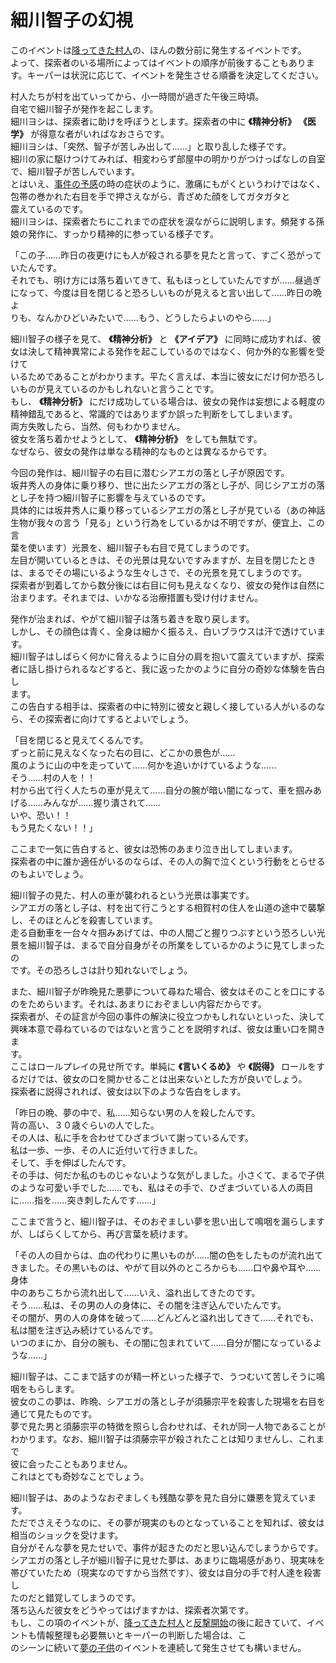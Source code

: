 # 細川智子の幻視  

このイベントは[降ってきた村人](035_降ってきた村人.md)の、ほんの数分前に発生するイベントです。  
よって、探索者のいる場所によってはイベントの順序が前後することもあります。キーパーは状況に応じて、イベントを発生させる順番を決定してください。  

村人たちが村を出ていってから、小一時間が過ぎた午後三時頃。  
自宅で細川智子が発作を起こします。  
細川ヨシは、探索者に助けを呼ぼうとします。探索者の中に **《精神分析》**  **《医学》** が得意な者がいればなおさらです。  
細川ヨシは、「突然、智子が苦しみ出して……」と取り乱した様子です。  
細川の家に駆けつけてみれば、相変わらず部屋中の明かりがつけっぱなしの自室で、細川智子が苦しんでいます。  
とはいえ、[事件の予感](025_事件の予感.md)の時の症状のように、激痛にもがくというわけではなく、包帯の巻かれた右目を手で押さえながら、青ざめた顔をしてガタガタと  
震えているのです。  
細川ヨシは、探索者たちにこれまでの症状を涙ながらに説明します。頻発する孫娘の発作に、すっかり精神的に参っている様子です。  

「この子……昨日の夜更けにも人が殺される夢を見たと言って、すごく恐がっていたんです。  
それでも、明け方には落ち着いてきて、私もほっとしていたんですが……昼過ぎになって、今度は目を閉じると恐ろしいものが見えると言い出して……昨日の晩よ  
りも、なんかひどいみたいで……もう、どうしたらよいのやら……」  

細川智子の様子を見て、 **《精神分析》** と **《アイデア》** に同時に成功すれば、彼女は決して精神異常による発作を起こしているのではなく、何か外的な影響を受けて  
いるためであることがわかります。平たく言えば、本当に彼女にだけ何か恐ろしいものが見えているのかもしれないと言うことです。  
もし、 **《精神分析》** にだけ成功している場合は、彼女の発作は妄想による軽度の精神錯乱であると、常識的ではありまずか誤った判断をしてしまいます。  
両方失敗したら、当然、何もわかりません。  
彼女を落ち着かせようとして、 **《精神分析》** をしても無駄です。  
なぜなら、彼女の発作は単なる精神的なものとは異なるからです。  

今回の発作は、細川智子の右目に潜むシアエガの落とし子が原因です。  
坂井秀人の身体に乗り移り、世に出たシアエガの落とし子が、同じシアエガの落とし子を持つ細川智子に影響を与えているのです。  
具体的には坂井秀人に乗り移っているシアエガの落とし子が見ている（あの神話生物が我々の言う「見る」という行為をしているかは不明ですが、便宜上、この言  
葉を使います）光景を、細川智子も右目で見てしまうのです。  
左目が開いているときは、その光景は見ないですみますが、左目を閉じたときは、まるでその場にいるような生々しさで、その光景を見てしまうのです。  
探索者が到着してから数分後には右目に何も見えなくなり、彼女の発作は自然に治まります。それまでは、いかなる治療措置も受け付けません。  

発作が治まれば、やがて細川智子は落ち着きを取り戻します。  
しかし、その顔色は青く、全身は細かく振るえ、白いブラウスは汗で透けています。  
細川智子はしばらく何かに脅えるように自分の肩を抱いて震えていますが、探索者に話し掛けられるなどすると、我に返ったかのように自分の奇妙な体験を告白し  
ます。  
この告白する相手は、探索者の中に特別に彼女と親しく接している人がいるのなら、その探索者に向けてするとよいでしょう。  

「目を閉じると見えてくるんです。  
ずっと前に見えなくなった右の目に、どこかの景色が……  
風のように山の中を走っていて……何かを追いかけているような……  
そう……村の人を！！  
村から出て行く人たちの車が見えて……自分の腕が暗い闇になって、車を掴みあげる……みんなが……握り潰されて……  
いや、恐い！！  
もう見たくない！！」  

ここまで一気に告白すると、彼女は恐怖のあまり泣き出してしまいます。  
探索者の中に誰か適任がいるのならば、その人の胸で泣くという行動をとらせるのもよいでしょう。  

細川智子の見た、村人の車が襲われるという光景は事実です。  
シアエガの落とし子は、村を出て行こうとする相賀村の住人を山道の途中で襲撃し、そのほとんどを殺害しています。  
走る自動車を一台々々掴みあげては、中の人間ごと握りつぶすという恐ろしい光景を細川智子は、まるで自分自身がその所業をしているかのように見てしまったの  
です。その恐ろしさは計り知れないでしょう。  

また、細川智子が昨晩見た悪夢について尋ねた場合、彼女はそのことを口にするのをためらいます。それは､あまりにおぞましい内容だからです。  
探索者が、その証言が今回の事件の解決に役立つかもしれないといった、決して興味本意で尋ねているのではないと言うことを説明すれば、彼女は重い口を開きま  
す。  
ここはロールプレイの見せ所です。単純に **《言いくるめ》** や **《説得》** ロールをするだけでは、彼女の口を開かせることは出来ないとした方が良いでしょう。  
探索者に説得されれば、彼女は以下のような告白をします。  

「昨日の晩、夢の中で、私……知らない男の人を殺したんです。  
背の高い、３０歳ぐらいの人でした。  
その人は、私に手を合わせてひざまづいて謝っているんです。  
私は一歩、一歩、その人に近付いて行きました。  
そして、手を伸ばしたんです。  
その手は、何だか私のものじゃないような気がしました。小さくて、まるで子供のような可愛い手でした……でも、私はその手で、ひざまづいている人の両目  
に……指を……突き刺したんです……」  

ここまで言うと、細川智子は、そのおぞましい夢を思い出して鳴咽を漏らしますが、しばらくしてから、再び言葉を続けます。  

「その人の目からは、血の代わりに黒いものが……闇の色をしたものが流れ出てきました。その黒いものは、やがて目以外のところからも……口や鼻や耳や……身体  
中のあちこちから流れ出して……いえ、溢れ出してきたのです。  
そう……私は、その男の人の身体に、その闇を注ぎ込んでいたんです。  
その闇が、男の人の身体を破って……どんどんと溢れ出してきて……それでも、私は闇を注ぎ込み続けているんです。  
いつのまにか、自分の腕も、その闇に包まれていて……自分が闇になっているような……」  

細川智子は、ここまで話すのが精一杯といった様子で、うつむいて苦しそうに鳴咽をもらします。  
彼女のこの夢は、昨晩、シアエガの落とし子が須藤宗平を殺害した現場を右目を通じて見たものです。  
夢で見た男と須藤宗平の特徴を照らし合わせれば、それが同一人物であることがわかります。なお、細川智子は須藤宗平が殺されたことは知りませんし、これまで  
彼に会ったこともありません。  
これはとても奇妙なことでしょう。  

細川智子は、あのようなおぞましくも残酷な夢を見た自分に嫌悪を覚えています。  
ただでさえそうなのに、その夢が現実のものとなっていることを知れば、彼女は相当のショックを受けます。  
自分がそんな夢を見たせいで、事件が起きたのだと思い込んでしまうからです。  
シアエガの落とし子が細川智子に見せた夢は、あまりに臨場感があり、現実味を帯びていたため（現実なのですから当然です）、彼女は自分の手で村人達を殺害し  
たのだと錯覚してしまうのです。  
落ち込んだ彼女をどうやってはげますかは、探索者次第です。  
もし、この項のイベントが、[降ってきた村人](035_降ってきた村人.md)と[反撃開始](038_反撃開始.md)の後に起きていて、イベントも情報整理も必要無いとキーパーの判断した場合は、こ  
のシーンに続いて[夢の子供](037_夢の子供.md)のイベントを連続して発生させても構いません。  


